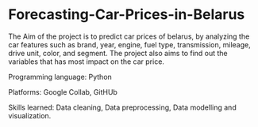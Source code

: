 # Forecasting-Car-Prices-in-Belarus

The Aim of the project is to predict car prices of belarus,  by analyzing the car features such as brand, year, engine, fuel type, transmission, mileage, drive unit, color, and segment. The project also aims to find out the variables that has most impact on the car price.

Programming language: Python

Platforms: Google Collab, GitHUb

Skills learned: Data cleaning, Data preprocessing, Data modelling and visualization.

